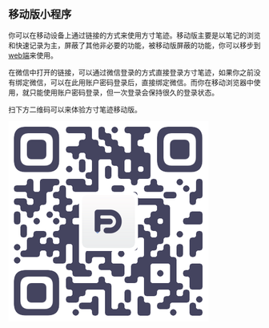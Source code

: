 ## 移动版小程序

你可以在移动设备上通过链接的方式来使用方寸笔迹。移动版主要是以笔记的浏览和快速记录为主，屏蔽了其他非必要的功能，被移动版屏蔽的功能，你可以移步到[web端](https://fangcun.in)来使用。



在微信中打开的链接，可以通过微信登录的方式直接登录方寸笔迹，如果你之前没有绑定微信，可以在此用账户密码登录后，直接绑定微信。而你在移动浏览器中使用，就只能使用账户密码登录，但一次登录会保持很久的登录状态。



扫下方二维码可以来体验方寸笔迹移动版。

![qr](./assets/mobile_qr.png)



